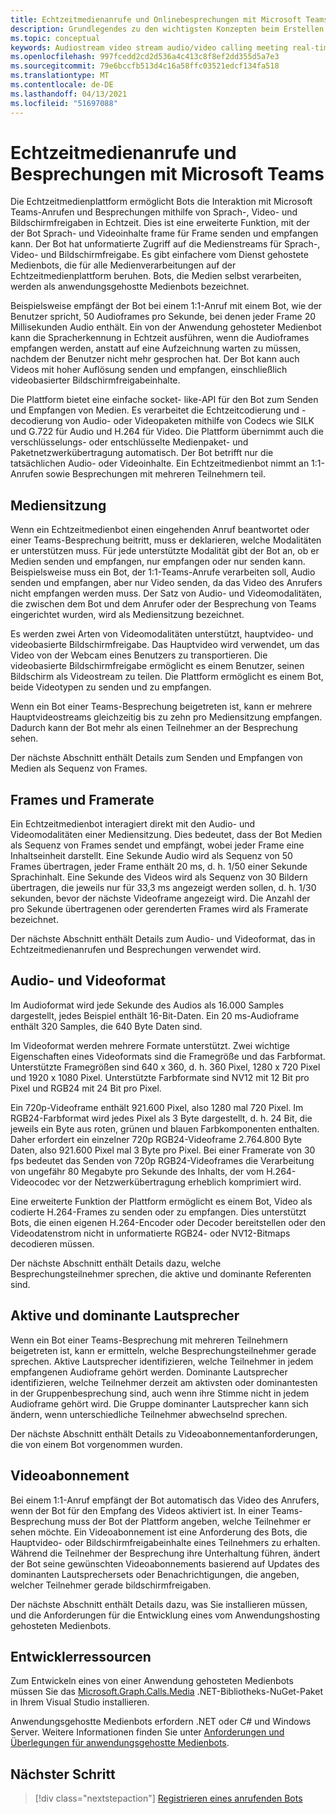 ```yaml
---
title: Echtzeitmedienanrufe und Onlinebesprechungen mit Microsoft Teams
description: Grundlegendes zu den wichtigsten Konzepten beim Erstellen von Bots, die Audio- und Videoanrufe und Onlinebesprechungen in Echtzeit durchführen können.
ms.topic: conceptual
keywords: Audiostream video stream audio/video calling meeting real-time media application-hosted media service-hosted media media
ms.openlocfilehash: 997fcedd2cd2d536a4c413c8f8ef2dd355d5a7e3
ms.sourcegitcommit: 79e6bccfb513d4c16a58ffc03521edcf134fa518
ms.translationtype: MT
ms.contentlocale: de-DE
ms.lasthandoff: 04/13/2021
ms.locfileid: "51697088"
---
```

# <a name="real-time-media-calls-and-meetings-with-microsoft-teams"></a>Echtzeitmedienanrufe und Besprechungen mit Microsoft Teams

Die Echtzeitmedienplattform ermöglicht Bots die Interaktion mit Microsoft Teams-Anrufen und Besprechungen mithilfe von Sprach-, Video- und Bildschirmfreigaben in Echtzeit. Dies ist eine erweiterte Funktion, mit der der Bot Sprach- und Videoinhalte frame für Frame senden und empfangen kann. Der Bot hat unformatierte Zugriff auf die Medienstreams für Sprach-, Video- und Bildschirmfreigabe. Es gibt einfachere vom Dienst gehostete Medienbots, die für alle Medienverarbeitungen auf der Echtzeitmedienplattform beruhen. Bots, die Medien selbst verarbeiten, werden als anwendungsgehostte Medienbots bezeichnet.

Beispielsweise empfängt der Bot bei einem 1:1-Anruf mit einem Bot, wie der Benutzer spricht, 50 Audioframes pro Sekunde, bei denen jeder Frame 20 Millisekunden Audio enthält. Ein von der Anwendung gehosteter Medienbot kann die Spracherkennung in Echtzeit ausführen, wenn die Audioframes empfangen werden, anstatt auf eine Aufzeichnung warten zu müssen, nachdem der Benutzer nicht mehr gesprochen hat. Der Bot kann auch Videos mit hoher Auflösung senden und empfangen, einschließlich videobasierter Bildschirmfreigabeinhalte.

Die Plattform bietet eine einfache socket- like-API für den Bot zum Senden und Empfangen von Medien. Es verarbeitet die Echtzeitcodierung und -decodierung von Audio- oder Videopaketen mithilfe von Codecs wie SILK und G.722 für Audio und H.264 für Video. Die Plattform übernimmt auch die verschlüsselungs- oder entschlüsselte Medienpaket- und Paketnetzwerkübertragung automatisch. Der Bot betrifft nur die tatsächlichen Audio- oder Videoinhalte. Ein Echtzeitmedienbot nimmt an 1:1-Anrufen sowie Besprechungen mit mehreren Teilnehmern teil.

## <a name="media-session"></a>Mediensitzung

Wenn ein Echtzeitmedienbot einen eingehenden Anruf beantwortet oder einer Teams-Besprechung beitritt, muss er deklarieren, welche Modalitäten er unterstützen muss. Für jede unterstützte Modalität gibt der Bot an, ob er Medien senden und empfangen, nur empfangen oder nur senden kann. Beispielsweise muss ein Bot, der 1:1-Teams-Anrufe verarbeiten soll, Audio senden und empfangen, aber nur Video senden, da das Video des Anrufers nicht empfangen werden muss. Der Satz von Audio- und Videomodalitäten, die zwischen dem Bot und dem Anrufer oder der Besprechung von Teams eingerichtet wurden, wird als Mediensitzung bezeichnet.

Es werden zwei Arten von Videomodalitäten unterstützt, hauptvideo- und videobasierte Bildschirmfreigabe. Das Hauptvideo wird verwendet, um das Video von der Webcam eines Benutzers zu transportieren. Die videobasierte Bildschirmfreigabe ermöglicht es einem Benutzer, seinen Bildschirm als Videostream zu teilen. Die Plattform ermöglicht es einem Bot, beide Videotypen zu senden und zu empfangen.

Wenn ein Bot einer Teams-Besprechung beigetreten ist, kann er mehrere Hauptvideostreams gleichzeitig bis zu zehn pro Mediensitzung empfangen. Dadurch kann der Bot mehr als einen Teilnehmer an der Besprechung sehen.

Der nächste Abschnitt enthält Details zum Senden und Empfangen von Medien als Sequenz von Frames.

## <a name="frames-and-frame-rate"></a>Frames und Framerate

Ein Echtzeitmedienbot interagiert direkt mit den Audio- und Videomodalitäten einer Mediensitzung. Dies bedeutet, dass der Bot Medien als Sequenz von Frames sendet und empfängt, wobei jeder Frame eine Inhaltseinheit darstellt. Eine Sekunde Audio wird als Sequenz von 50 Frames übertragen, jeder Frame enthält 20 ms, d. h. 1/50 einer Sekunde Sprachinhalt. Eine Sekunde des Videos wird als Sequenz von 30 Bildern übertragen, die jeweils nur für 33,3 ms angezeigt werden sollen, d. h. 1/30 sekunden, bevor der nächste Videoframe angezeigt wird. Die Anzahl der pro Sekunde übertragenen oder gerenderten Frames wird als Framerate bezeichnet.

Der nächste Abschnitt enthält Details zum Audio- und Videoformat, das in Echtzeitmedienanrufen und Besprechungen verwendet wird.

## <a name="audio-and-video-format"></a>Audio- und Videoformat

Im Audioformat wird jede Sekunde des Audios als 16.000 Samples dargestellt, jedes Beispiel enthält 16-Bit-Daten. Ein 20 ms-Audioframe enthält 320 Samples, die 640 Byte Daten sind.

Im Videoformat werden mehrere Formate unterstützt. Zwei wichtige Eigenschaften eines Videoformats sind die Framegröße und das Farbformat. Unterstützte Framegrößen sind 640 x 360, d. h. 360 Pixel, 1280 x 720 Pixel und 1920 x 1080 Pixel. Unterstützte Farbformate sind NV12 mit 12 Bit pro Pixel und RGB24 mit 24 Bit pro Pixel.

Ein 720p-Videoframe enthält 921.600 Pixel, also 1280 mal 720 Pixel. Im RGB24-Farbformat wird jedes Pixel als 3 Byte dargestellt, d. h. 24 Bit, die jeweils ein Byte aus roten, grünen und blauen Farbkomponenten enthalten. Daher erfordert ein einzelner 720p RGB24-Videoframe 2.764.800 Byte Daten, also 921.600 Pixel mal 3 Byte pro Pixel. Bei einer Framerate von 30 fps bedeutet das Senden von 720p RGB24-Videoframes die Verarbeitung von ungefähr 80 Megabyte pro Sekunde des Inhalts, der vom H.264-Videocodec vor der Netzwerkübertragung erheblich komprimiert wird.

Eine erweiterte Funktion der Plattform ermöglicht es einem Bot, Video als codierte H.264-Frames zu senden oder zu empfangen. Dies unterstützt Bots, die einen eigenen H.264-Encoder oder Decoder bereitstellen oder den Videodatenstrom nicht in unformatierte RGB24- oder NV12-Bitmaps decodieren müssen.

Der nächste Abschnitt enthält Details dazu, welche Besprechungsteilnehmer sprechen, die aktive und dominante Referenten sind.

## <a name="active-and-dominant-speakers"></a>Aktive und dominante Lautsprecher

Wenn ein Bot einer Teams-Besprechung mit mehreren Teilnehmern beigetreten ist, kann er ermitteln, welche Besprechungsteilnehmer gerade sprechen. Aktive Lautsprecher identifizieren, welche Teilnehmer in jedem empfangenen Audioframe gehört werden. Dominante Lautsprecher identifizieren, welche Teilnehmer derzeit am aktivsten oder dominantesten in der Gruppenbesprechung sind, auch wenn ihre Stimme nicht in jedem Audioframe gehört wird. Die Gruppe dominanter Lautsprecher kann sich ändern, wenn unterschiedliche Teilnehmer abwechselnd sprechen.

Der nächste Abschnitt enthält Details zu Videoabonnementanforderungen, die von einem Bot vorgenommen wurden.

## <a name="video-subscription"></a>Videoabonnement

Bei einem 1:1-Anruf empfängt der Bot automatisch das Video des Anrufers, wenn der Bot für den Empfang des Videos aktiviert ist. In einer Teams-Besprechung muss der Bot der Plattform angeben, welche Teilnehmer er sehen möchte. Ein Videoabonnement ist eine Anforderung des Bots, die Hauptvideo- oder Bildschirmfreigabeinhalte eines Teilnehmers zu erhalten. Während die Teilnehmer der Besprechung ihre Unterhaltung führen, ändert der Bot seine gewünschten Videoabonnements basierend auf Updates des dominanten Lautsprechersets oder Benachrichtigungen, die angeben, welcher Teilnehmer gerade bildschirmfreigaben.

Der nächste Abschnitt enthält Details dazu, was Sie installieren müssen, und die Anforderungen für die Entwicklung eines vom Anwendungshosting gehosteten Medienbots.

## <a name="developer-resources"></a>Entwicklerressourcen

Zum Entwickeln eines von einer Anwendung gehosteten Medienbots müssen Sie das [Microsoft.Graph.Calls.Media](https://www.nuget.org/packages/Microsoft.Graph.Communications.Calls.Media/) .NET-Bibliotheks-NuGet-Paket in Ihrem Visual Studio installieren.

Anwendungsgehostte Medienbots erfordern .NET oder C# und Windows Server. Weitere Informationen finden Sie unter [Anforderungen und Überlegungen für anwendungsgehostte Medienbots](requirements-considerations-application-hosted-media-bots.md#c-or-net-and-windows-server-for-development).

## <a name="next-step"></a>Nächster Schritt

> [!div class="nextstepaction"]
> [Registrieren eines anrufenden Bots](~/bots/calls-and-meetings/registering-calling-bot.md)
